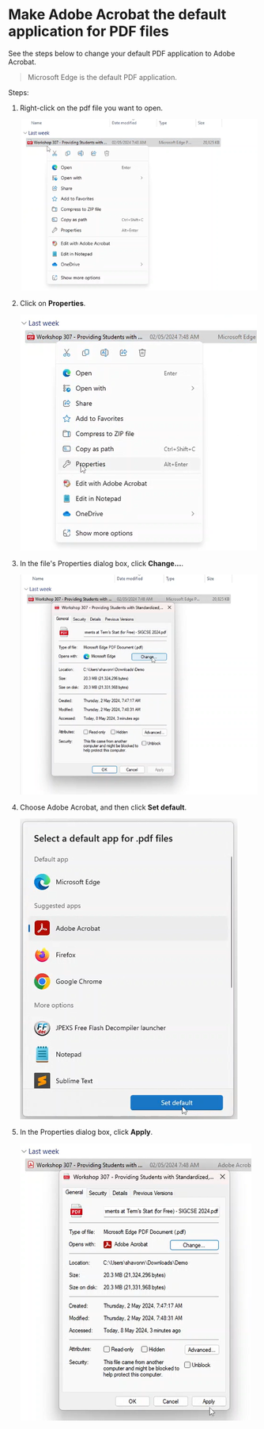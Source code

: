 # Make Adobe Acrobat the default application for PDF files

See the steps below to change your default PDF application to Adobe Acrobat.

> Microsoft Edge is the default PDF application.

Steps:

1. Right-click on the pdf file you want to open.

    ![properties](<img/image.png>)

2. Click on **Properties**.

    ![properties hover](<img/image-4.png>)

3. In the file's Properties dialog box, click **Change...**.

    ![change](<img/image-1.png>)

4. Choose Adobe Acrobat, and then click **Set default**.

    ![default](<img/image-2.png>)

5. In the Properties dialog box, click **Apply**.

    ![apply](<img/image-3.png>)
